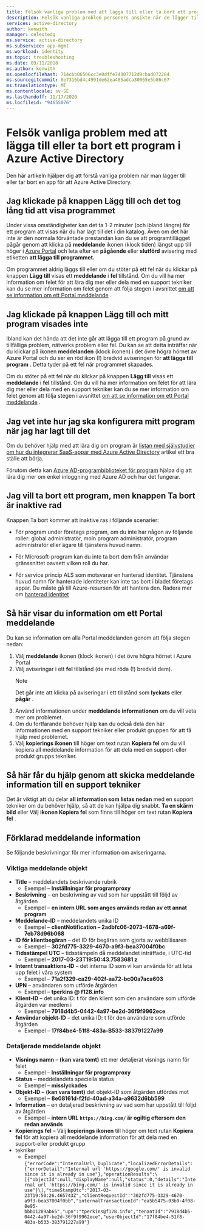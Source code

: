 ```yaml
---
title: Felsök vanliga problem med att lägga till eller ta bort ett program i Azure Active Directory
description: Felsök vanliga problem personers ansikte när de lägger till eller tar bort en app till Azure Active Directory.
services: active-directory
author: kenwith
manager: celestedg
ms.service: active-directory
ms.subservice: app-mgmt
ms.workload: identity
ms.topic: troubleshooting
ms.date: 09/11/2018
ms.author: kenwith
ms.openlocfilehash: 714cbb06506cc3e0dffe74007712d9cbad072284
ms.sourcegitcommit: 8e7316bd4c4991de62ea485adca30065e5b86c67
ms.translationtype: MT
ms.contentlocale: sv-SE
ms.lasthandoff: 11/17/2020
ms.locfileid: "94655076"
---
```

# <a name="troubleshoot-common-problem-adding-or-removing-an-application-to-azure-active-directory"></a>Felsök vanliga problem med att lägga till eller ta bort ett program i Azure Active Directory
Den här artikeln hjälper dig att förstå vanliga problem när man lägger till eller tar bort en app för att Azure Active Directory.

## <a name="i-clicked-the-add-button-and-my-application-took-a-long-time-to-appear"></a>Jag klickade på knappen Lägg till och det tog lång tid att visa programmet
Under vissa omständigheter kan det ta 1-2 minuter (och ibland längre) för ett program att visas när du har lagt till det i din katalog. Även om det här inte är den normala förväntade prestandan kan du se att programtillägget pågår genom att klicka på **meddelande** ikonen (klock tiden) längst upp till höger i [Azure Portal](https://portal.azure.com/) och leta efter en **pågående** eller **slutförd** avisering med etiketten **att lägga till programmet.**

Om programmet aldrig läggs till eller om du stöter på ett fel när du klickar på knappen **Lägg till** visas ett **meddelande** i **fel** tillstånd. Om du vill ha mer information om felet för att lära dig mer eller dela med en support tekniker kan du se mer information om felet genom att följa stegen i avsnittet [om att se information om ett Portal meddelande](#how-to-see-the-details-of-a-portal-notification) .

## <a name="i-clicked-the-add-button-and-my-application-didnt-appear"></a>Jag klickade på knappen Lägg till och mitt program visades inte
Ibland kan det hända att det inte går att lägga till ett program på grund av tillfälliga problem, nätverks problem eller fel. Du kan se att detta inträffar när du klickar på ikonen **meddelanden** (klock ikonen) i det övre högra hörnet av Azure Portal och du ser en röd ikon (!) bredvid aviseringen för **att lägga till program** . Detta tyder på ett fel när programmet skapades.

Om du stöter på ett fel när du klickar på knappen **Lägg till** visas ett **meddelande** i **fel** tillstånd. Om du vill ha mer information om felet för att lära dig mer eller dela med en support tekniker kan du se mer information om felet genom att följa stegen i avsnittet [om att se information om ett Portal meddelande](#how-to-see-the-details-of-a-portal-notification) .

## <a name="i-dont-know-how-to-set-up-my-application-once-ive-added-it"></a>Jag vet inte hur jag ska konfigurera mitt program när jag har lagt till det
Om du behöver hjälp med att lära dig om program är [listan med självstudier om hur du integrerar SaaS-appar med Azure Active Directory](../saas-apps/tutorial-list.md) artikel ett bra ställe att börja.

Förutom detta kan [Azure AD-programbiblioteket för program](./what-is-application-management.md) hjälpa dig att lära dig mer om enkel inloggning med Azure AD och hur det fungerar.

## <a name="i-want-to-delete-an-application-but-the-delete-button-is-disabled"></a>Jag vill ta bort ett program, men knappen Ta bort är inaktive rad

Knappen Ta bort kommer att inaktive ras i följande scenarier:

- För program under företags program, om du inte har någon av följande roller: global administratör, moln program administratör, program administratör eller ägare till tjänstens huvud namn.

- För Microsoft-program kan du inte ta bort dem från användar gränssnittet oavsett vilken roll du har.

- För service princip ALS som motsvarar en hanterad identitet. Tjänstens huvud namn för hanterade identiteter kan inte tas bort i bladet företags appar. Du måste gå till Azure-resursen för att hantera den. Radera mer om [hanterad identitet](../managed-identities-azure-resources/overview.md)

## <a name="how-to-see-the-details-of-a-portal-notification"></a>Så här visar du information om ett Portal meddelande
Du kan se information om alla Portal meddelanden genom att följa stegen nedan:
1.  Välj **meddelande** ikonen (klock ikonen) i det övre högra hörnet i Azure Portal
2.  Välj aviseringar i ett **fel** tillstånd (de med röda (!) bredvid dem).
    >[!NOTE]
    >Det går inte att klicka på aviseringar i ett tillstånd som **lyckats** eller **pågår** .
4.  Använd informationen under **meddelande informationen** om du vill veta mer om problemet.
5.  Om du fortfarande behöver hjälp kan du också dela den här informationen med en support tekniker eller produkt gruppen för att få hjälp med problemet.
6.  Välj **kopierings ikonen** till höger om text rutan **Kopiera fel** om du vill kopiera all meddelande information för att dela med en support-eller produkt grupps tekniker.

## <a name="how-to-get-help-by-sending-notification-details-to-a-support-engineer"></a>Så här får du hjälp genom att skicka meddelande information till en support tekniker
Det är viktigt att du delar **all information som listas nedan** med en support tekniker om du behöver hjälp, så att de kan hjälpa dig snabbt. **Ta en skärm bild** eller Välj **ikonen Kopiera fel** som finns till höger om text rutan **Kopiera fel** .

## <a name="notification-details-explained"></a>Förklarad meddelande information
Se följande beskrivningar för mer information om aviseringarna.

### <a name="essential-notification-items"></a>Viktiga meddelande objekt
- **Title** – meddelandets beskrivande rubrik
  * Exempel – **Inställningar för programproxy**
- **Beskrivning** – en beskrivning av vad som har uppstått till följd av åtgärden
  -   Exempel – **en intern URL som anges används redan av ett annat program**
- **Meddelande-ID** – meddelandets unika ID
  -   Exempel – **clientNotification – 2adbfc06-2073-4678-a69f-7eb78d96b068**
- **ID för klientbegäran** – det ID för begäran som gjorts av webbläsaren
  -   Exempel – **302fd775-3329-4670-a9f3-bea37004f0bc**
- **Tidsstämpel UTC** – tidsstämpeln då meddelandet inträffade, i UTC-tid
  -   Exempel – **2017-03-23T19:50:43.7583681 z**
- **Internt transaktions-ID** – det interna ID som vi kan använda för att leta upp felet i våra system
  -   Exempel – **71a2f329-ca29-402f-aa72-bc00a7aca603**
- **UPN** – användaren som utförde åtgärden
  -   Exempel – **tperkins \@ f128.info**
- **Klient-ID** – det unika ID: t för den klient som den användare som utförde åtgärden var medlem i
  -   Exempel – **7918d4b5-0442-4a97-be2d-36f9f9962ece**
- **Användar objekt-ID** – det unika ID: t för den användare som utförde åtgärden
  -   Exempel – **17f84be4-51f8-483a-B533-383791227a99**

### <a name="detailed-notification-items"></a>Detaljerade meddelande objekt
-   **Visnings namn** – **(kan vara tomt)** ett mer detaljerat visnings namn för felet
    -   Exempel – **Inställningar för programproxy**
-   **Status** – meddelandets speciella status
    -   Exempel – **misslyckades**
-   **Objekt-ID** – **(kan vara tomt)** det objekt-ID som åtgärden utfördes mot
    -   Exempel – **8e08161d-f2fd-40ad-a34a-a9632d6bb599**
-   **Information** – en detaljerad beskrivning av vad som har uppstått till följd av åtgärden
    -   Exempel – **intern URL `https://bing.com/` är ogiltig eftersom den redan används**
-   **Kopierings fel** – Välj **kopierings ikonen** till höger om text rutan **Kopiera fel** för att kopiera all meddelande information för att dela med en support-eller produkt grupp 
-   tekniker
    -   Exempel ```{"errorCode":"InternalUrl\_Duplicate","localizedErrorDetails":{"errorDetail":"Internal url 'https://google.com/' is invalid since it is already in use"},"operationResults":\[{"objectId":null,"displayName":null,"status":0,"details":"Internal url 'https://bing.com/' is invalid since it is already in use"}\],"timeStampUtc":"2017-03-23T19:50:26.465743Z","clientRequestId":"302fd775-3329-4670-a9f3-bea37004f0bb","internalTransactionId":"ea5b5475-03b9-4f08-8e95-bbb11289ab65","upn":"tperkins@f128.info","tenantId":"7918d4b5-0442-4a97-be2d-36f9f9962ece","userObjectId":"17f84be4-51f8-483a-b533-383791227a99"}```